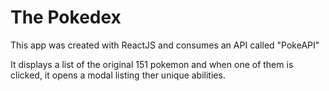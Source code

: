 # The Pokedex

This app was created with ReactJS and consumes an API called "PokeAPI"

It displays a list of the original 151 pokemon and when one of them is clicked, it opens a modal listing ther unique abilities.

